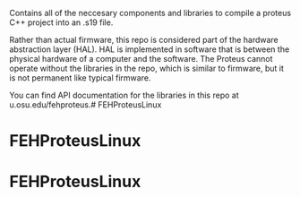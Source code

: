 Contains all of the neccesary components and libraries to compile a proteus C++ project into an .s19 file.

Rather than actual firmware, this repo is considered part of the hardware abstraction layer (HAL). HAL is implemented in software that is between the physical hardware of a computer and the software. The Proteus cannot operate without the libraries in the repo, which is similar to firmware, but it is not permanent like typical firmware.

You can find API documentation for the libraries in this repo at u.osu.edu/fehproteus.# FEHProteusLinux
# FEHProteusLinux
# FEHProteusLinux
